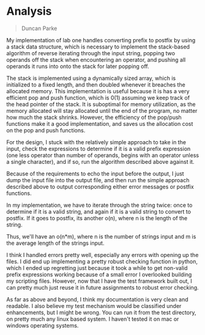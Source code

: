# Analysis

> Duncan Parke

My implementation of lab one handles converting prefix to postfix by using a stack data structure, which is necessary to implement the stack-based algorithm of reverse iterating through the input string, popping two operands off the stack when encountering an operator, and pushing all operands
it runs into onto the stack for later popping off.

The stack is implemented using a dynamically sized array, which is initialized to a fixed length, and then doubled whenever it breaches the allocated memory. This implementation is useful because it is has a very efficient pop and push function, which is 0(1) assuming we keep track of the head pointer of the stack. It is suboptimal for memory utilization, as the memory allocated will stay allocated until the end of the program, no matter how much the stack shrinks. However, the efficiency of the pop/push functions make it a good implementation, and saves us the allocation cost on the pop and push functions.

For the design, I stuck with the relatively simple approach to take in the input, check the expressions to determine if it is a valid prefix expression (one less operator than number of operands, begins with an operator unless a single character), and if so, run the algorithm described above against it.

Because of the requirements to echo the input before the output, I just dump the input file into the output file, and then run the simple approach described above to output corresponding either error messages or postfix functions.

In my implementation, we have to iterate through the string twice: once to determine if it is a valid string, and again if it is a valid string to convert to postfix. If it goes to postfix, its another o(n), where n is the length of the string.

Thus, we'll have an o(n*m), where n is the number of strings input and m is the average length of the strings input.

I think I handled errors pretty well, especially any errors with opening up the files. I did end up implementing a pretty robust checking function in python, which I ended up regretting just because it took a while to get non-valid prefix expressions working because of a small error I overlooked building my scripting files. However, now that I have the test framework built out, I can pretty much just reuse it in future assignments to robust error checking.

As far as above and beyond, I think my documentation is very clean and readable. I also believe my test mechanism would be classified under enhancements, but I might be wrong. You can run it from the test directory, on pretty much any linux based system. I haven't tested it on mac or windows operating systems.
